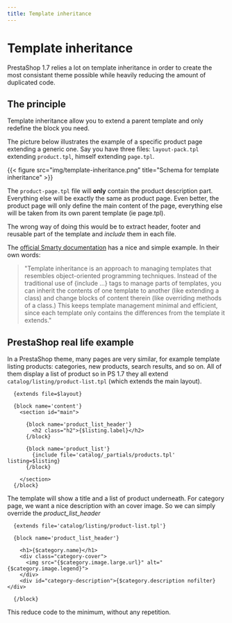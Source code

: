 ```yaml
---
title: Template inheritance
---
```


# Template inheritance

PrestaShop 1.7 relies a lot on template inheritance in order to create the most consistant
theme possible while heavily reducing the amount of duplicated code.


## The principle

Template inheritance allow you to extend a parent template and only redefine the block you need.

The picture below illustrates the example of a specific product page extending a generic one. Say
you have three files: `layout-pack.tpl` extending `product.tpl`, himself extending `page.tpl`.

{{< figure src="img/template-inheritance.png" title="Schema for template inheritance" >}}

The `product-page.tpl` file will **only** contain the product description part. Everything else
will be exactly the same as product page. Even better, the product page will only define the main
content of the page, everything else will be taken from its own parent template (ie page.tpl).

The wrong way of doing this would be to extract header, footer and reusable part of the template
and _include_ them in each file.

The [official Smarty documentation](http://www.smarty.net/inheritance) has a nice and simple example. In their own words:

> "Template inheritance is an approach to managing templates that resembles object-oriented programming techniques.
  Instead of the traditional use of {include ...} tags to manage parts of templates, you can inherit the
  contents of one template to another (like extending a class) and change blocks of content therein (like
  overriding methods of a class.) This keeps template management minimal and efficient, since each template
  only contains the differences from the template it extends."

## PrestaShop real life example

In a PrestaShop theme, many pages are very similar, for example template listing products: categories,
new products, search results, and so on. All of them display a list of product so in PS 1.7 they all
extend `catalog/listing/product-list.tpl` (which extends the main layout).

```html+smarty
  {extends file=$layout}

  {block name='content'}
    <section id="main">

      {block name='product_list_header'}
        <h2 class="h2">{$listing.label}</h2>
      {/block}

      {block name='product_list'}
        {include file='catalog/_partials/products.tpl' listing=$listing}
      {/block}

    </section>
  {/block}
```

The template will show a title and a list of product underneath. For category page, we want a nice
description with an cover image. So we can simply override the *product_list_header*

```html+smarty
  {extends file='catalog/listing/product-list.tpl'}

  {block name='product_list_header'}

    <h1>{$category.name}</h1>
    <div class="category-cover">
      <img src="{$category.image.large.url}" alt="{$category.image.legend}">
    </div>
    <div id="category-description">{$category.description nofilter}</div>

  {/block}
```

This reduce code to the minimum, without any repetition.
